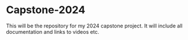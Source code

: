 # Capstone-2024
This will be the repository for my 2024 capstone project. It will include all documentation and links to videos etc.

